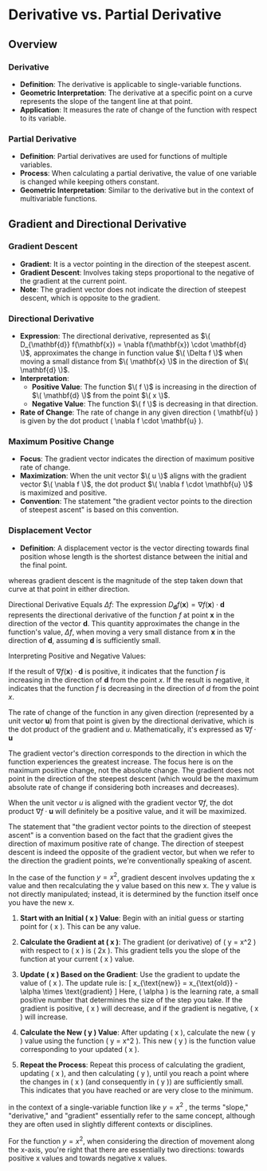 # Derivative vs. Partial Derivative

## Overview

### Derivative
- **Definition**: The derivative is applicable to single-variable functions.
- **Geometric Interpretation**: The derivative at a specific point on a curve represents the slope of the tangent line at that point.
- **Application**: It measures the rate of change of the function with respect to its variable.

### Partial Derivative
- **Definition**: Partial derivatives are used for functions of multiple variables.
- **Process**: When calculating a partial derivative, the value of one variable is changed while keeping others constant.
- **Geometric Interpretation**: Similar to the derivative but in the context of multivariable functions.

## Gradient and Directional Derivative

### Gradient Descent
- **Gradient**: It is a vector pointing in the direction of the steepest ascent.
- **Gradient Descent**: Involves taking steps proportional to the negative of the gradient at the current point.
- **Note**: The gradient vector does not indicate the direction of steepest descent, which is opposite to the gradient.

### Directional Derivative
- **Expression**: The directional derivative, represented as $\( D_{\mathbf{d}} f(\mathbf{x}) = \nabla f(\mathbf{x}) \cdot \mathbf{d} \)$, approximates the change in function value $\( \Delta f \)$ when moving a small distance from $\( \mathbf{x} \)$ in the direction of $\( \mathbf{d} \)$.
- **Interpretation**:
  - **Positive Value**: The function $\( f \)$ is increasing in the direction of $\( \mathbf{d} \)$ from the point $\( x \)$.
  - **Negative Value**: The function $\( f \)$ is decreasing in that direction.
- **Rate of Change**: The rate of change in any given direction \( \mathbf{u} \) is given by the dot product \( \nabla f \cdot \mathbf{u} \).

### Maximum Positive Change
- **Focus**: The gradient vector indicates the direction of maximum positive rate of change.
- **Maximization**: When the unit vector $\( u \)$ aligns with the gradient vector $\( \nabla f \)$, the dot product $\( \nabla f \cdot \mathbf{u} \)$ is maximized and positive.
- **Convention**: The statement "the gradient vector points to the direction of steepest ascent" is based on this convention.

### Displacement Vector
- **Definition**: A displacement vector is the vector directing towards final position whose length is the shortest distance between the initial and the final point.

whereas gradient descent is the magnitude of the step taken down that curve at that point in either direction. 

Directional Derivative Equals $\Delta f$: The expression $D_{\mathbf{d}} f(\mathbf{x}) = \nabla f(\mathbf{x}) \cdot \mathbf{d}$ represents the directional derivative of the function $f$ at point $\mathbf{x}$ in the direction of the vector $\mathbf{d}$. This quantity approximates the change in the function's value, $\Delta f$, when moving a very small distance from $\mathbf{x}$ in the direction of $\mathbf{d}$, assuming $\mathbf{d}$ is sufficiently small. 

Interpreting Positive and Negative Values:

If the result of $\nabla f(\mathbf{x}) \cdot \mathbf{d}$ is positive, it indicates that the function $f$ is increasing in the direction of 
$\mathbf{d}$ from the point $x$. If the result is negative, it indicates that the function $f$ is decreasing in the direction of $d$ from the point $x$.

The rate of change of the function in any given direction (represented by a unit vector 
$\mathbf{u}$) from that point is given by the directional derivative, which is the dot product of the gradient and $u$. Mathematically, it's expressed as $\nabla f \cdot \mathbf{u}$


The gradient vector's direction corresponds to the direction in which the function experiences the greatest increase. The focus here is on the maximum positive change, not the absolute change. The gradient does not point in the direction of the steepest descent (which would be the maximum absolute rate of change if considering both increases and decreases).

 When the unit vector $u$ is aligned with the gradient vector $\nabla f$, the dot product $\nabla f \cdot \mathbf{u}$ will definitely be a positive value, and it will be maximized.

The statement that "the gradient vector points to the direction of steepest ascent" is a convention based on the fact that the gradient gives the direction of maximum positive rate of change. The direction of steepest descent is indeed the opposite of the gradient vector, but when we refer to the direction the gradient points, we're conventionally speaking of ascent.










In the case of the function $y = x^2$, gradient descent involves updating the x value and then recalculating the y value based on this new x. The y value is not directly manipulated; instead, it is determined by the function itself once you have the new x. 
 
1. **Start with an Initial \( x \) Value**: Begin with an initial guess or starting point for \( x \). This can be any value.

2. **Calculate the Gradient at \( x \)**: The gradient (or derivative) of \( y = x^2 \) with respect to \( x \) is \( 2x \). This gradient tells you the slope of the function at your current \( x \) value.

3. **Update \( x \) Based on the Gradient**: Use the gradient to update the value of \( x \). The update rule is:
   \[ x_{\text{new}} = x_{\text{old}} - \alpha \times \text{gradient} \]
   Here, \( \alpha \) is the learning rate, a small positive number that determines the size of the step you take. If the gradient is positive, \( x \) will decrease, and if the gradient is negative, \( x \) will increase.

4. **Calculate the New \( y \) Value**: After updating \( x \), calculate the new \( y \) value using the function \( y = x^2 \). This new \( y \) is the function value corresponding to your updated \( x \).

5. **Repeat the Process**: Repeat this process of calculating the gradient, updating \( x \), and then calculating \( y \), until you reach a point where the changes in \( x \) (and consequently in \( y \)) are sufficiently small. This indicates that you have reached or are very close to the minimum.


in the context of a single-variable function like $y = x^2$ , the terms "slope," "derivative," and "gradient" essentially refer to the same concept, although they are often used in slightly different contexts or disciplines.

For the function $y = x^2$, when considering the direction of movement along the x-axis, you're right that there are essentially two directions: towards positive x values and towards negative x values. 

